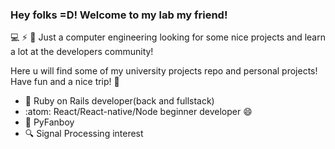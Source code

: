 ### Hey folks =D! Welcome to my lab my friend!

<!--
**Shothogun/Shothogun** is a ✨ _special_ ✨ repository because its `README.md` (this file) appears on your GitHub profile.
- 🌱 I’m currently learning ...
- 👯 I’m looking to collaborate on ...
- 🤔 I’m looking for help with ...
- 💬 Ask me about ...
- 📫 How to reach me: ...
- 😄 Pronouns: ...
- ⚡ Fun fact: ...
-->

:computer: :zap: :wrench: Just a computer engineering looking for some nice projects and learn a lot at the developers community! 

Here u will find some of my university projects repo and personal projects! Have fun and a nice trip! :frog:

- :gem:	Ruby on Rails developer(back and fullstack)
- :atom: React/React-native/Node beginner developer 😄
- :snake: PyFanboy
- :mag: Signal Processing interest
